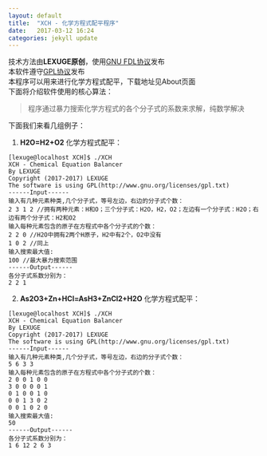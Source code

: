 ```yaml
---
layout: default
title:  "XCH - 化学方程式配平程序"
date:   2017-03-12 16:24
categories: jekyll update
---
```

技术方法由**LEXUGE原创**，使用[GNU FDL协议](https://www.gnu.org/licenses/fdl.txt)发布  
本软件遵守[GPL协议](http://www.gnu.org/licenses/gpl.txt)发布  
本程序可以用来进行化学方程式配平，下载地址见About页面  
下面将介绍软件使用的核心算法：  
> 程序通过暴力搜索化学方程式的各个分子式的系数来求解，纯数学解决  

下面我们来看几组例子：  
1. **H2O=H2+O2** 化学方程式配平：  
```
[lexuge@localhost XCH]$ ./XCH 
XCH - Chemical Equation Balancer
By LEXUGE
Copyright (2017-2017) LEXUGE
The software is using GPL(http://www.gnu.org/licenses/gpl.txt)
------Input------
输入有几种元素种类,几个分子式，等号左边，右边的分子式个数：
2 3 1 2 //拥有两种元素：H和O；三个分子式：H2O，H2，O2；左边有一个分子式：H2O；右边有两个分子式：H2和O2
输入每种元素包含的原子在方程式中各个分子式的个数：
2 2 0 //H2O中拥有2两个H原子，H2中有2个，O2中没有
1 0 2 //同上
输入搜索最大值:
100 //最大暴力搜索范围
------Output------
各分子式系数分别为：
2 2 1 
```

2. **As2O3+Zn+HCl=AsH3+ZnCl2+H2O** 化学方程式配平：  
```
[lexuge@localhost XCH]$ ./XCH 
XCH - Chemical Equation Balancer
By LEXUGE
Copyright (2017-2017) LEXUGE
The software is using GPL(http://www.gnu.org/licenses/gpl.txt)
------Input------
输入有几种元素种类,几个分子式，等号左边，右边的分子式个数：
5 6 3 3
输入每种元素包含的原子在方程式中各个分子式的个数：
2 0 0 1 0 0
3 0 0 0 0 1
0 1 0 0 1 0
0 0 1 3 0 2
0 0 1 0 2 0
输入搜索最大值:
50
------Output------
各分子式系数分别为：
1 6 12 2 6 3 
```


